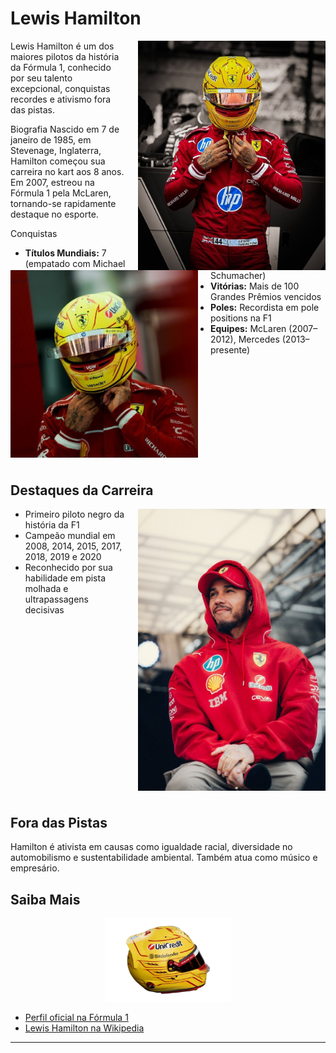 # Lewis Hamilton

<img src="/imagens/hamilton1.jpeg" align="right" width="300" style="margin-left: 20px;">

Lewis Hamilton é um dos maiores pilotos da história da Fórmula 1, conhecido por seu talento excepcional, conquistas recordes e ativismo fora das pistas.

Biografia
Nascido em 7 de janeiro de 1985, em Stevenage, Inglaterra, Hamilton começou sua carreira no kart aos 8 anos. Em 2007, estreou na Fórmula 1 pela McLaren, tornando-se rapidamente destaque no esporte.





Conquistas

<img src="/imagens/hamilton2.jpeg" align="left" width="300" style="margin-right: 20px; margin-bottom: 10px;">

- **Títulos Mundiais:** 7 (empatado com Michael Schumacher)
- **Vitórias:** Mais de 100 Grandes Prêmios vencidos
- **Poles:** Recordista em pole positions na F1
- **Equipes:** McLaren (2007–2012), Mercedes (2013–presente)

<br clear="left">

## Destaques da Carreira

<img src="/imagens/hamilton3.jpeg" align="right" width="300" style="margin-left: 20px; margin-bottom: 10px;">

- Primeiro piloto negro da história da F1
- Campeão mundial em 2008, 2014, 2015, 2017, 2018, 2019 e 2020
- Reconhecido por sua habilidade em pista molhada e ultrapassagens decisivas

<br clear="right">

## Fora das Pistas

Hamilton é ativista em causas como igualdade racial, diversidade no automobilismo e sustentabilidade ambiental. Também atua como músico e empresário.

## Saiba Mais

<div align="center">
  <img src="/imagens/capacete.png" width="200">
</div>

- [Perfil oficial na Fórmula 1](https://www.formula1.com/en/drivers/lewis-hamilton.html)
- [Lewis Hamilton na Wikipedia](https://pt.wikipedia.org/wiki/Lewis_Hamilton)

---
